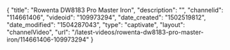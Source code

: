 {
    "title": "Rowenta DW8183 Pro Master Iron",
    "description": "",
    "channelid": "114661406",
    "videoid": "109973294",
    "date_created": "1502519812",
    "date_modified": "1504287043",
    "type": "captivate",
    "layout": "channelVideo",
    "url": "\/latest-videos\/rowenta-dw8183-pro-master-iron\/114661406-109973294"
}